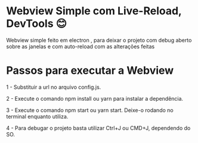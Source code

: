 # Webview Simple com Live-Reload, DevTools :blush:

Webview simple feito em electron , para deixar o projeto com debug aberto sobre as janelas e com auto-reload com as alterações feitas


# Passos para executar a Webview

1 - Substituir a url no arquivo config.js.

2 - Execute o comando npm install ou yarn para instalar a dependência.

3 - Execute o comando npm start ou yarn start. Deixe-o rodando no terminal enquanto utiliza.

4 - Para debugar o projeto basta utilizar Ctrl+J ou CMD+J, dependendo do SO.

